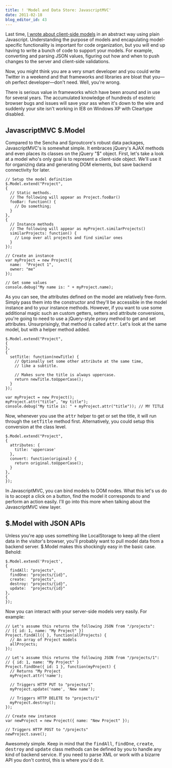 ```yaml
---
title: ! 'Model and Data Store: JavascriptMVC'
date: 2011-02-18
blog_editor_id: 43
---
```


Last time, [I wrote about client-side models] in an abstract way using plain Javascript. Understanding the purpose of models and encapulating model-specific functionality is important for code organization, but you will end up having to write a bunch of code to support your models. For example, converting and parsing JSON values, figuring out how and when to push changes to the server and client-side validations.

Now, you might think you are a very smart developer and you could write Twitter in a weekend and that frameworks and libraries are bloat that you&mdash;oh perfect developer&mdash;don't need. Well, you're wrong.

There is serious value in frameworks which have been around and in use for several years. The accumulated knowledge of hundreds of esoteric browser bugs and issues will save your ass when it's down to the wire and suddenly your site isn't working in IE8 on Windows XP with Cleartype disabled.

## JavascriptMVC $.Model

Compared to the Sencha and Sproutcore's robust data packages, JavascriptMVC's is somewhat simple. It embraces jQuery's AJAX methods and even places its classes on the jQuery "$" object. First, let's take a look at a model who's only goal is to represent a client-side object. We'll use it for organizing data and generating DOM elements, but save backend connectivity for later.

    // Setup the model definition
    $.Model.extend("Project",
    {
      // Static methods.
      // The following will appear as Project.fooBar()
      fooBar: function() {
        // Do something;
      }
    },
    {
      // Instance methods
      // The following will appear as myProject.similarProjects()
      similarProjects: function() {
        // Loop over all projects and find similar ones
      }
    });

    // Create an instance
    var myProject = new Project({ 
      name:  "Project 1",
      owner: "me"
    });
    
    // Get some values
    console.debug("My name is: " + myProject.name);

As you can see, the attributes defined on the model are relatively free-form. Simply pass them into the constructor and they'll be accessible in the model instance and to your instance methods. However, if you want to use some additional magic such an custom getters, setters and attribute conversions, you're going to need to use a jQuery-style proxy method to get and set attributes. Unsurprisingly, that method is called <tt>attr</tt>. Let's look at the same model, but with a helper method added.

    $.Model.extend("Project",
    {
    },
    {
      setTitle: function(newTitle) {
        // Optionally set some other attribute at the same time,
        // like a subtitle.
        
        // Makes sure the title is always uppercase.
        return newTitle.toUpperCase();
      }
    });

    var myProject = new Project();
    myProject.attr("title", "my title");
    console.debug("My title is: " + myProject.attr("title")); // MY TITLE

Now, whenever you use the <tt>attr</tt> helper to get or set the title, it will run through the <tt>setTitle</tt> method first. Alternatively, you could setup this conversion at the class level.

    $.Model.extend("Project",
    {
      attributes: {
        title: 'uppercase'
      },
      convert: function(original) {
        return original.toUpperCase();
      }
    },
    {
    });

In JavascriptMVC, you can bind models to DOM nodes. What this let's us do is to accept a click on a button, find the model it corresponds to and perform an action easily. I'll go into this more when talking about the JavascriptMVC view layer.

## $.Model with JSON APIs

Unless you're app uses something like LocalStorage to keep all the client data in the visitor's browser, you'll probably want to pull model data from a backend server. $.Model makes this shockingly easy in the basic case. Behold:

    $.Model.extend('Project',
    { 
      findAll: "projects", 
      findOne: "projects/{id}", 
      create:  "projects", 
      destroy: "projects/{id}", 
      update:  "projects/{id}" 
    },
    {
    });
    
Now you can interact with your server-side models very easily. For example:

    
    // Let's assume this returns the following JSON from "/projects":
    // [{ id: 1, name: "My Project" }]
    Project.findAll({ }, function(allProjects) {
      // An array of Project models
      allProjects;
    });

    // Let's assume this returns the following JSON from "/projects/1":
    // { id: 1, name: "My Project" }
    Project.findOne({ id: 1 }, function(myProject) {
      // Returns "My Project
      myProject.attr('name');
      
      // Triggers HTTP PUT to "projects/1"
      myProject.update('name', 'New name');
      
      // Triggers HTTP DELETE to "projects/1"
      myProject.destroy();
    });
    
    // Create new instance
    var newProject = new Project({ name: "New Project" });
    
    // Triggers HTTP POST to "/projects"
    newProject.save();

Awesomely simple. Keep in mind that the <tt>findAll</tt>, <tt>findOne</tt>, <tt>create</tt>, <tt>destroy</tt> and <tt>update</tt> class methods can be defined by you to handle any kind of backend service. If you need to parse XML or work with a bizarre API you don't control, this is where you'd do it.

[I wrote about client-side models]: /2011/01/25/client-side-mvcs-part-1-the-model-and-data-store.html
